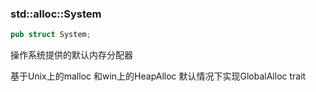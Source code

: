 ### std::alloc::System

```rust
pub struct System;
```

操作系统提供的默认内存分配器

基于Unix上的malloc 和win上的HeapAlloc 默认情况下实现GlobalAlloc trait



